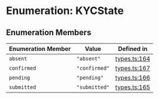 # Enumeration: KYCState

## Enumeration Members

| Enumeration Member | Value | Defined in |
| ------ | ------ | ------ |
| `absent` | `"absent"` | [types.ts:164](https://github.com/monerium/js-monorepo/blob/main/packages/sdk/src/types.ts#L164) |
| `confirmed` | `"confirmed"` | [types.ts:167](https://github.com/monerium/js-monorepo/blob/main/packages/sdk/src/types.ts#L167) |
| `pending` | `"pending"` | [types.ts:166](https://github.com/monerium/js-monorepo/blob/main/packages/sdk/src/types.ts#L166) |
| `submitted` | `"submitted"` | [types.ts:165](https://github.com/monerium/js-monorepo/blob/main/packages/sdk/src/types.ts#L165) |
